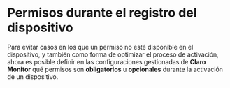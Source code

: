 # Permisos durante el registro del dispositivo

Para evitar casos en los que un permiso no esté disponible en el dispositivo, y también como forma de optimizar el proceso de activación, ahora es posible definir en las configuraciones gestionadas de **Claro Monitor** qué permisos son **obligatorios** u **opcionales** durante la activación de un dispositivo.
